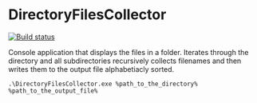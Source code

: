 # DirectoryFilesCollector
[![Build status](https://ci.appveyor.com/api/projects/status/f4l6ny0u03cv3n5j?svg=true)](https://ci.appveyor.com/project/__U/directoryfilescollector)

Console application that displays the files in a folder. Iterates through the directory and all subdirectories recursively collects filenames and then writes them to the output file alphabetiacly sorted.

``` shell
.\DirectoryFilesCollector.exe %path_to_the_directory% %path_to_the_output_file%
```

